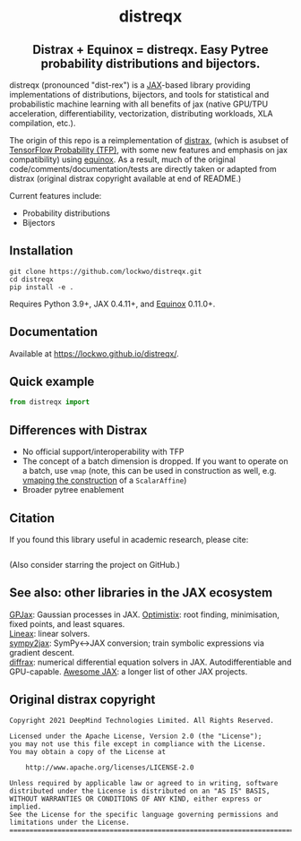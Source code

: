 <h1 align='center'>distreqx</h1>
<h2 align='center'>Distrax + Equinox = distreqx. Easy Pytree probability distributions and bijectors.</h2>

distreqx (pronounced "dist-rex") is a [JAX](https://github.com/google/jax)-based library providing implementations of distributions, bijectors, and tools for statistical and probabilistic machine learning with all benefits of jax (native GPU/TPU acceleration, differentiability, vectorization, distributing workloads, XLA compilation, etc.).

The origin of this repo is a reimplementation of [distrax](https://github.com/google-deepmind/distrax), (which is asubset of [TensorFlow Probability (TFP)](https://github.com/tensorflow/probability), with some new features and emphasis on jax compatibility) using [equinox](https://github.com/patrick-kidger/equinox). As a result, much of the original code/comments/documentation/tests are directly taken or adapted from distrax (original distrax copyright available at end of README.)

Current features include:

- Probability distributions
- Bijectors


## Installation

```
git clone https://github.com/lockwo/distreqx.git
cd distreqx
pip install -e .
```

Requires Python 3.9+, JAX 0.4.11+, and [Equinox](https://github.com/patrick-kidger/equinox) 0.11.0+.

## Documentation

Available at https://lockwo.github.io/distreqx/.

## Quick example

```python
from distreqx import
```

## Differences with Distrax

- No official support/interoperability with TFP
- The concept of a batch dimension is dropped. If you want to operate on a batch, use `vmap` (note, this can be used in construction as well, e.g. [vmaping the construction](https://docs.kidger.site/equinox/tricks/#ensembling) of a `ScalarAffine`)
- Broader pytree enablement 

## Citation

If you found this library useful in academic research, please cite: 

```bibtex
```

(Also consider starring the project on GitHub.)

## See also: other libraries in the JAX ecosystem

[GPJax](https://github.com/JaxGaussianProcesses/GPJax): Gaussian processes in JAX. 
[Optimistix](https://github.com/patrick-kidger/optimistix): root finding, minimisation, fixed points, and least squares.  
[Lineax](https://github.com/patrick-kidger/lineax): linear solvers.  
[sympy2jax](https://github.com/patrick-kidger/sympy2jax): SymPy<->JAX conversion; train symbolic expressions via gradient descent.  
[diffrax](https://github.com/patrick-kidger/diffrax): numerical differential equation solvers in JAX. Autodifferentiable and GPU-capable.
[Awesome JAX](https://github.com/n2cholas/awesome-jax): a longer list of other JAX projects.  

## Original distrax copyright

```
Copyright 2021 DeepMind Technologies Limited. All Rights Reserved.

Licensed under the Apache License, Version 2.0 (the "License");
you may not use this file except in compliance with the License.
You may obtain a copy of the License at

    http://www.apache.org/licenses/LICENSE-2.0

Unless required by applicable law or agreed to in writing, software
distributed under the License is distributed on an "AS IS" BASIS,
WITHOUT WARRANTIES OR CONDITIONS OF ANY KIND, either express or implied.
See the License for the specific language governing permissions and
limitations under the License.
==============================================================================
```